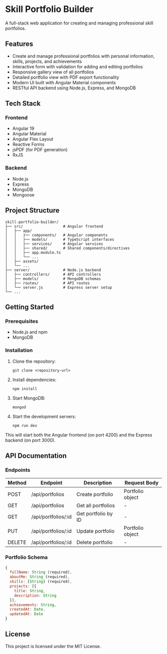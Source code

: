 # Skill Portfolio Builder

A full-stack web application for creating and managing professional skill portfolios.

## Features

- Create and manage professional portfolios with personal information, skills, projects, and achievements
- Interactive form with validation for adding and editing portfolios
- Responsive gallery view of all portfolios
- Detailed portfolio view with PDF export functionality
- Modern UI built with Angular Material components
- RESTful API backend using Node.js, Express, and MongoDB

## Tech Stack

### Frontend
- Angular 19
- Angular Material
- Angular Flex Layout
- Reactive Forms
- jsPDF (for PDF generation)
- RxJS

### Backend
- Node.js
- Express
- MongoDB
- Mongoose

## Project Structure

```
skill-portfolio-builder/
├── src/                  # Angular frontend
│   ├── app/
│   │   ├── components/   # Angular components
│   │   ├── models/       # TypeScript interfaces
│   │   ├── services/     # Angular services
│   │   ├── shared/       # Shared components/directives
│   │   ├── app.module.ts
│   │   └── ...
│   ├── assets/
│   └── ...
├── server/               # Node.js backend
│   ├── controllers/      # API controllers
│   ├── models/           # MongoDB schemas
│   ├── routes/           # API routes
│   └── server.js         # Express server setup
└── ...
```

## Getting Started

### Prerequisites

- Node.js and npm
- MongoDB

### Installation

1. Clone the repository:
   ```
   git clone <repository-url>
   ```

2. Install dependencies:
   ```
   npm install
   ```

3. Start MongoDB:
   ```
   mongod
   ```

4. Start the development servers:
   ```
   npm run dev
   ```

This will start both the Angular frontend (on port 4200) and the Express backend (on port 3000).

## API Documentation

### Endpoints

| Method | Endpoint               | Description            | Request Body                        |
|--------|------------------------|------------------------|-------------------------------------|
| POST   | /api/portfolios        | Create portfolio       | Portfolio object                    |
| GET    | /api/portfolios        | Get all portfolios     | -                                   |
| GET    | /api/portfolios/:id    | Get portfolio by ID    | -                                   |
| PUT    | /api/portfolios/:id    | Update portfolio       | Portfolio object                    |
| DELETE | /api/portfolios/:id    | Delete portfolio       | -                                   |

### Portfolio Schema

```javascript
{
  fullName: String (required),
  aboutMe: String (required),
  skills: [String] (required),
  projects: [{
    title: String,
    description: String
  }],
  achievements: String,
  createdAt: Date,
  updatedAt: Date
}
```

## License

This project is licensed under the MIT License.